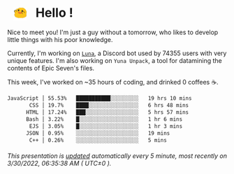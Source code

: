 <h1>   <img src="./spoink.gif" style="vertical-align:middle;" width="30px">   Hello ! </h1>

Nice to meet you! I'm just a guy without a tomorrow, who likes to develop little things with his poor knowledge.

Currently, I'm working on <a href='https://github.com/Asgarrrr/Luna'>`Luna`</a>, a Discord bot used by 74355 users with very unique features. I'm also working on `Yuna Unpack`, a tool for datamining the contents of Epic Seven's files.

This week, I've worked on ~35 hours of coding, and drinked 0 coffees ☕.

```
JavaScript │ 55.53%   ███████████░░░░░░░░░   19 hrs 10 mins
       CSS │ 19.7%    ████░░░░░░░░░░░░░░░░   6 hrs 48 mins
      HTML │ 17.24%   ███░░░░░░░░░░░░░░░░░   5 hrs 57 mins
      Bash │ 3.22%    █░░░░░░░░░░░░░░░░░░░   1 hr 6 mins
       EJS │ 3.05%    █░░░░░░░░░░░░░░░░░░░   1 hr 3 mins
      JSON │ 0.95%    ░░░░░░░░░░░░░░░░░░░░   19 mins
       C++ │ 0.26%    ░░░░░░░░░░░░░░░░░░░░   5 mins
```

###### This presentation is [updated](https://github.com/Asgarrrr) automatically every 5 minute, most recently on 3/30/2022, 06:35:38 AM ( UTC±0 ).